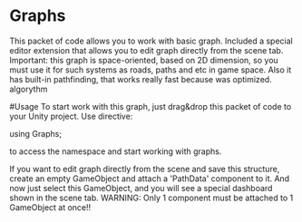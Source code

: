 # Graphs
This packet of code allows you to work with basic graph. Included a special editor extension that allows you to edit  graph directly from the scene tab. Important: this graph is space-oriented, based on 2D dimension, so you must use it for such systems as roads, paths and etc in game space. Also it has built-in pathfinding, that works really fast because was optimized. algorythm 


#Usage
To start work with this graph, just drag&drop this packet of code to your Unity project. Use directive:

using Graphs;

to access the namespace and start working with graphs.

If you want to edit graph directly from the scene and save this structure, create an empty GameObject and attach a 'PathData' component to it.
And now just select this GameObject, and you will see a special dashboard shown in the scene tab. WARNING: Only 1 component must be attached 
to 1 GameObject at once!!
